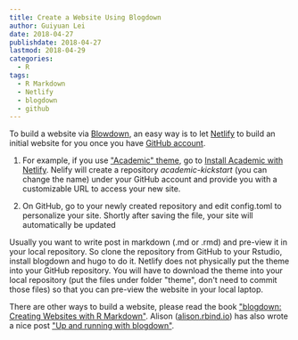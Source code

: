 ```yaml
---
title: Create a Website Using Blogdown
author: Guiyuan Lei
date: 2018-04-27
publishdate: 2018-04-27
lastmod: 2018-04-29
categories:
  - R
tags:
  - R Markdown
  - Netlify
  - blogdown
  - github
---
```



To build a website via [Blowdown](https://github.com/rstudio/blogdown), an easy way is to let [Netlify](https://www.netlify.com/) to build an initial website for you once you have [GitHub account](https://github.com). 

1. For example, if you use ["Academic" theme](https://themes.gohugo.io/academic/), go to [Install Academic with Netlify](https://app.netlify.com/start/deploy?repository=https://github.com/sourcethemes/academic-kickstart). Nelify will create a repository *academic-kickstart* (you can change the name) under your GitHub account and provide you with a customizable URL to access your new site. 

1. On GitHub, go to your newly created repository and edit config.toml to personalize your site. Shortly after saving the file, your site will automatically be updated

Usually you want to write post in markdown (.md or .rmd) and pre-view it in your local repository. So clone the repository from GitHub to your Rstudio, install blogdown and hugo to do it. Netlify does not physically put the theme into your GitHub repository. You will have to download the theme into your local repository (put the files under folder "theme", don't need to commit those files) so that you can pre-view the website in your local laptop.

There are other ways to build a website, please read the book ["blogdown: Creating Websites with R Markdown"](https://bookdown.org/yihui/blogdown/). Alison ([alison.rbind.io](https://alison.rbind.io)) has also wrote a nice post ["Up and running with blogdown"](https://alison.rbind.io/post/up-and-running-with-blogdown/). 